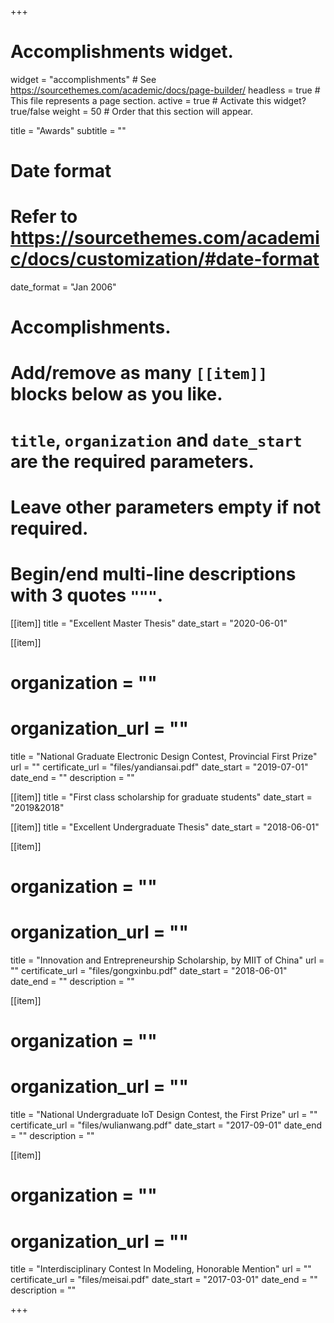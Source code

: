 +++
# Accomplishments widget.
widget = "accomplishments"  # See https://sourcethemes.com/academic/docs/page-builder/
headless = true  # This file represents a page section.
active = true  # Activate this widget? true/false
weight = 50  # Order that this section will appear.

title = "Awards"
subtitle = ""

# Date format
#   Refer to https://sourcethemes.com/academic/docs/customization/#date-format
date_format = "Jan 2006"

# Accomplishments.
#   Add/remove as many `[[item]]` blocks below as you like.
#   `title`, `organization` and `date_start` are the required parameters.
#   Leave other parameters empty if not required.
#   Begin/end multi-line descriptions with 3 quotes `"""`.

[[item]]
  title = "Excellent Master Thesis"
  date_start = "2020-06-01"
  
[[item]]
  # organization = ""
  # organization_url = ""
  title = "National Graduate Electronic Design Contest, Provincial First Prize"
  url = ""
  certificate_url = "files/yandiansai.pdf"
  date_start = "2019-07-01"
  date_end = ""
  description = ""
  
[[item]]
  title = "First class scholarship for graduate students"
  date_start = "2019&2018"
  
[[item]]
  title = "Excellent Undergraduate Thesis"
  date_start = "2018-06-01"
  
[[item]]
  # organization = ""
  # organization_url = ""
  title = "Innovation and Entrepreneurship Scholarship, by MIIT of China"
  url = ""
  certificate_url = "files/gongxinbu.pdf"
  date_start = "2018-06-01"
  date_end = ""
  description = ""
  
[[item]]
  # organization = ""
  # organization_url = ""
  title = "National Undergraduate IoT Design Contest, the First Prize"
  url = ""
  certificate_url = "files/wulianwang.pdf"
  date_start = "2017-09-01"
  date_end = ""
  description = ""
  
[[item]]
  # organization = ""
  # organization_url = ""
  title = "Interdisciplinary Contest In Modeling, Honorable Mention"
  url = ""
  certificate_url = "files/meisai.pdf"
  date_start = "2017-03-01"
  date_end = ""
  description = ""

+++
